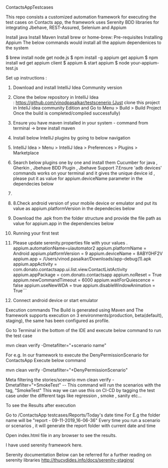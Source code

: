 ContactsAppTestcases

This repo consists a customized automation framework for executing the test cases on Contacts app, the framework uses Serenity BDD libraries for integrating Jbehave, REST-Assured, Selenium and Appium

Install java 
Install Maven
Install brew  or home-brew: 
Pre-requisites Installing Appium 
The below commands would install all the appium dependenices to the system

$ brew install node get node.js 
$ npm install -g appium get appium 
$ npm install wd get appium client 
$ appium & start appium 
$ node your-appium-test.js

Set up instructions :
1. Download and install IntelliJ Idea Community version 
2. Clone the below repository in IntelliJ Idea : https://github.com/vinodpasalkar/testscenerio (Just clone this project in InteliJ idea community Edition and Go to Menu > Build > Build Project Once the build is completed/compiled successfully) 
3. Ensure you have maven installed in your system - command from terminal -> brew install maven 
4. Install below IntelliJ plugins by going to below navigation 
5. IntelliJ Idea > Menu > IntelliJ Idea > Preferences > Plugins > Marketplace 
6. Search below plugins one by one and install them Cucumber for java , Gherkin , Jbehave BDD Plugin , Jbehave Support 7.Ensure 'adb devices' commands works on your terminal and it gives the unique device id , please put it as value for appium.deviceName parameter in the dependecies below 
7. 
8. 8.Check android version of your mobile device or emulator and put its value as appium.platformVersion in the dependecies below 
9. Download the .apk from the folder structure and provide the file path as value for appium.app in the dependencies below 
10. Running your first test 
11. Please update  serenity.properties file with your values .
appium.automationName=uiautomator2
appium.platformName = Android
appium.platformVersion = 9
appium.deviceName  = 8ABY0HF2V
appium.app =  /Users/vinod.pasalkar/Downloads/app-debug(1).apk
appium.appActivity = com.donato.contactsapp.ui.list.view.ContactListActivity
appium.appPackage = com.donato.contactsapp
appium.noReset = True
appium.newCommandTimeout = 6000
appium.waitForQuiescence = false
appium.useNewWDA = true
appium.disableWindowAnimation = True```

9. Connect android device or start emulator

Execution commands
The Build is generated using Maven and The framework supports execution on 3 environments(production, beta(default), staging), the same has been configured as profile.

Go to Terminal in the bottom of the IDE and execute below command to run the test case

mvn clean verify -Dmetafilter="+scenario name"

For e.g. 
In our framework to execute the DenyPermissionScenario for ContactsApp
Execute below command
 
mvn clean verify -Dmetafilter="+DenyPermissionScenario"
  
  
Meta filtering the stories/scenario
mvn clean verify -Dmetafilter="+SmokeTest" -- This command will run the scenarios with the tag, "SmokeTest"
This way we can use this on CI-CD by tagging the test case under the different tags like regression , smoke , sanity etc...
  
To see the Results after execution
  
Go to  /ContactsApp testcases/Reports/Today's date time For E.g the folder name will be "report - 09-11-2019_16-06-36"
Every time you run a scenario or scenarios , it will generate the report folder with current date and time
  
Open index.html file in any browser to see the results.
  
I have used serenity framework here.

Serenity documentation
Below can be referred for a further reading on serenity libraries http://thucydides.info/docs/serenity-staging/
